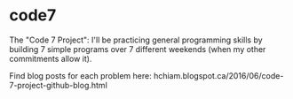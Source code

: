 # code7
The "Code 7 Project":  I'll be practicing general programming skills by building 7 simple programs over 7 different weekends (when my other commitments allow it).

Find blog posts for each problem here:  hchiam.blogspot.ca/2016/06/code-7-project-github-blog.html
